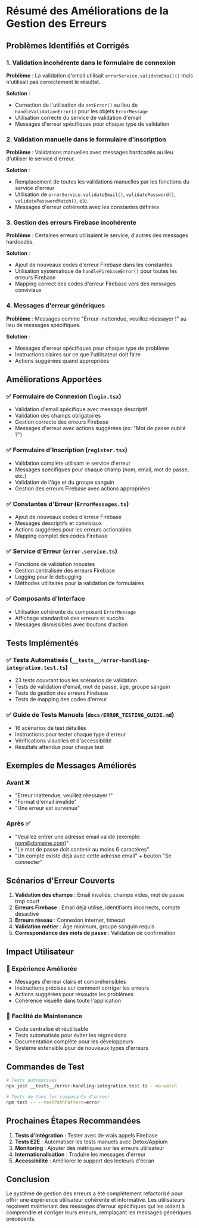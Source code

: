 # Résumé des Améliorations de la Gestion des Erreurs

## Problèmes Identifiés et Corrigés

### 1. **Validation incohérente dans le formulaire de connexion**
**Problème** : La validation d'email utilisait `errorService.validateEmail()` mais n'utilisait pas correctement le résultat.

**Solution** :
- Correction de l'utilisation de `setError()` au lieu de `handleValidationError()` pour les objets `ErrorMessage`
- Utilisation correcte du service de validation d'email
- Messages d'erreur spécifiques pour chaque type de validation

### 2. **Validation manuelle dans le formulaire d'inscription**
**Problème** : Validations manuelles avec messages hardcodés au lieu d'utiliser le service d'erreur.

**Solution** :
- Remplacement de toutes les validations manuelles par les fonctions du service d'erreur
- Utilisation de `errorService.validateEmail()`, `validatePassword()`, `validatePasswordMatch()`, etc.
- Messages d'erreur cohérents avec les constantes définies

### 3. **Gestion des erreurs Firebase incohérente**
**Problème** : Certaines erreurs utilisaient le service, d'autres des messages hardcodés.

**Solution** :
- Ajout de nouveaux codes d'erreur Firebase dans les constantes
- Utilisation systématique de `handleFirebaseError()` pour toutes les erreurs Firebase
- Mapping correct des codes d'erreur Firebase vers des messages conviviaux

### 4. **Messages d'erreur génériques**
**Problème** : Messages comme "Erreur inattendue, veuillez réessayer !" au lieu de messages spécifiques.

**Solution** :
- Messages d'erreur spécifiques pour chaque type de problème
- Instructions claires sur ce que l'utilisateur doit faire
- Actions suggérées quand appropriées

## Améliorations Apportées

### ✅ **Formulaire de Connexion (`login.tsx`)**
- Validation d'email spécifique avec message descriptif
- Validation des champs obligatoires
- Gestion correcte des erreurs Firebase
- Messages d'erreur avec actions suggérées (ex: "Mot de passe oublié ?")

### ✅ **Formulaire d'Inscription (`register.tsx`)**
- Validation complète utilisant le service d'erreur
- Messages spécifiques pour chaque champ (nom, email, mot de passe, etc.)
- Validation de l'âge et du groupe sanguin
- Gestion des erreurs Firebase avec actions appropriées

### ✅ **Constantes d'Erreur (`ErrorMessages.ts`)**
- Ajout de nouveaux codes d'erreur Firebase
- Messages descriptifs et conviviaux
- Actions suggérées pour les erreurs actionables
- Mapping complet des codes Firebase

### ✅ **Service d'Erreur (`error.service.ts`)**
- Fonctions de validation robustes
- Gestion centralisée des erreurs Firebase
- Logging pour le debugging
- Méthodes utilitaires pour la validation de formulaires

### ✅ **Composants d'Interface**
- Utilisation cohérente du composant `ErrorMessage`
- Affichage standardisé des erreurs et succès
- Messages dismissibles avec boutons d'action

## Tests Implémentés

### ✅ **Tests Automatisés (`__tests__/error-handling-integration.test.ts`)**
- 23 tests couvrant tous les scénarios de validation
- Tests de validation d'email, mot de passe, âge, groupe sanguin
- Tests de gestion des erreurs Firebase
- Tests de mapping des codes d'erreur

### ✅ **Guide de Tests Manuels (`docs/ERROR_TESTING_GUIDE.md`)**
- 16 scénarios de test détaillés
- Instructions pour tester chaque type d'erreur
- Vérifications visuelles et d'accessibilité
- Résultats attendus pour chaque test

## Exemples de Messages Améliorés

### Avant ❌
- "Erreur inattendue, veuillez réessayer !"
- "Format d'email invalide"
- "Une erreur est survenue"

### Après ✅
- "Veuillez entrer une adresse email valide (exemple: nom@domaine.com)"
- "Le mot de passe doit contenir au moins 6 caractères"
- "Un compte existe déjà avec cette adresse email" + bouton "Se connecter"

## Scénarios d'Erreur Couverts

1. **Validation des champs** : Email invalide, champs vides, mot de passe trop court
2. **Erreurs Firebase** : Email déjà utilisé, identifiants incorrects, compte désactivé
3. **Erreurs réseau** : Connexion internet, timeout
4. **Validation métier** : Âge minimum, groupe sanguin requis
5. **Correspondance des mots de passe** : Validation de confirmation

## Impact Utilisateur

### 🎯 **Expérience Améliorée**
- Messages d'erreur clairs et compréhensibles
- Instructions précises sur comment corriger les erreurs
- Actions suggérées pour résoudre les problèmes
- Cohérence visuelle dans toute l'application

### 🔧 **Facilité de Maintenance**
- Code centralisé et réutilisable
- Tests automatisés pour éviter les régressions
- Documentation complète pour les développeurs
- Système extensible pour de nouveaux types d'erreurs

## Commandes de Test

```bash
# Tests automatisés
npx jest __tests__/error-handling-integration.test.ts --no-watch

# Tests de tous les composants d'erreur
npm test -- --testPathPattern=error
```

## Prochaines Étapes Recommandées

1. **Tests d'intégration** : Tester avec de vrais appels Firebase
2. **Tests E2E** : Automatiser les tests manuels avec Detox/Appium
3. **Monitoring** : Ajouter des métriques sur les erreurs utilisateur
4. **Internationalisation** : Traduire les messages d'erreur
5. **Accessibilité** : Améliorer le support des lecteurs d'écran

## Conclusion

Le système de gestion des erreurs a été complètement refactorisé pour offrir une expérience utilisateur cohérente et informative. Les utilisateurs reçoivent maintenant des messages d'erreur spécifiques qui les aident à comprendre et corriger leurs erreurs, remplaçant les messages génériques précédents.
